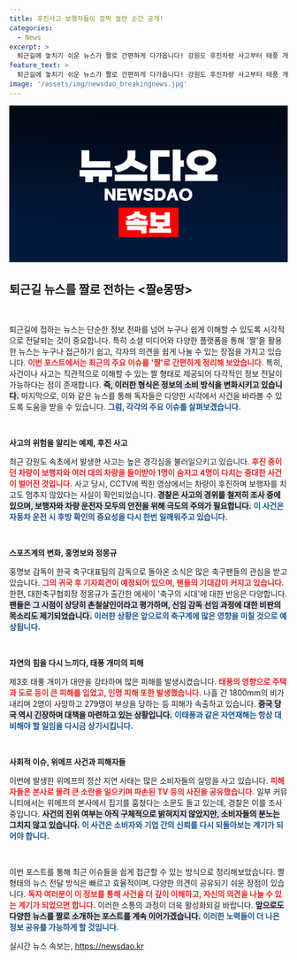 ```yaml
---
title: 후진사고 보행자들이 깜짝 놀란 순간 공개!
categories:
  - News
excerpt: >
  퇴근길에 놓치기 쉬운 뉴스가 짤로 간편하게 다가옵니다! 강원도 후진차량 사고부터 태풍 개미의 파괴, 홍명보의 복귀까지, 다양한 이야기를 눈으로 확인해보세요.
feature_text: >
  퇴근길에 놓치기 쉬운 뉴스가 짤로 간편하게 다가옵니다! 강원도 후진차량 사고부터 태풍 개미의 파괴, 홍명보의 복귀까지, 다양한 이야기를 눈으로 확인해보세요.
image: '/assets/img/newsdao_breakingnews.jpg'
---
```


<p><img src="/assets/img/newsdao_breakingnews.jpg" alt="koreaapp 속보" /></p>

<h2 data-ke-size="size26">퇴근길 뉴스를 짤로 전하는 <짤e몽땅></h2>

<p data-ke-size="size16">&nbsp;</p>

<p>퇴근길에 접하는 뉴스는 단순한 정보 전파를 넘어 누구나 쉽게 이해할 수 있도록 시각적으로 전달되는 것이 중요합니다. 특히 소셜 미디어와 다양한 플랫폼을 통해 '짤'을 활용한 뉴스는 누구나 접근하기 쉽고, 각자의 의견을 쉽게 나눌 수 있는 장점을 가지고 있습니다. <b><span style="color: #ee2323;">이번 포스트에서는 최근의 주요 이슈를 '짤'로 간편하게 정리해 보았습니다.</span></b> 특히, 사건이나 사고는 직관적으로 이해할 수 있는 짤 형태로 제공되어 다각적인 정보 전달이 가능하다는 점이 존재합니다. <b><span style="background-color: #21538527;">즉, 이러한 형식은 정보의 소비 방식을 변화시키고 있습니다.</span></b> 마지막으로, 이와 같은 뉴스를 통해 독자들은 다양한 시각에서 사건을 바라볼 수 있도록 도움을 받을 수 있습니다. <b><span style="color: #1a5490;">그럼, 각각의 주요 이슈를 살펴보겠습니다.</span></b></p>

<p data-ke-size="size16">&nbsp;</p>

<p><b>사고의 위험을 알리는 예제, 후진 사고</b></p>

<p>최근 강원도 속초에서 발생한 사고는 높은 경각심을 불러일으키고 있습니다. <b><span style="color: #ee2323;">후진 중이던 차량이 보행자와 여러 대의 차량을 들이받아 1명이 숨지고 4명이 다치는 중대한 사건이 벌어진 것입니다.</span></b> 사고 당시, CCTV에 찍힌 영상에서는 차량이 후진하며 보행자를 치고도 멈추지 않았다는 사실이 확인되었습니다. <b><span style="background-color: #21538527;">경찰은 사고의 경위를 철저히 조사 중에 있으며, 보행자와 차량 운전자 모두의 안전을 위해 극도의 주의가 필요합니다.</span></b> <b><span style="color: #1a5490;">이 사건은 자동차 운전 시 후방 확인의 중요성을 다시 한번 일깨워주고 있습니다.</span></b></p>

<p data-ke-size="size16">&nbsp;</p>

<p><b>스포츠계의 변화, 홍명보와 정몽규</b></p>

<p>홍명보 감독이 한국 축구대표팀의 감독으로 돌아온 소식은 많은 축구팬들의 관심을 받고 있습니다. <b><span style="color: #ee2323;">그의 귀국 후 기자회견이 예정되어 있으며, 팬들의 기대감이 커지고 있습니다.</span></b> 한편, 대한축구협회장 정몽규가 출간한 에세이 '축구의 시대'에 대한 반응은 다양합니다. <b><span style="background-color: #21538527;">팬들은 그 시점이 상당히 촌철살인이라고 평가하며, 신임 감독 선임 과정에 대한 비판의 목소리도 제기되었습니다.</span></b> <b><span style="color: #1a5490;">이러한 상황은 앞으로의 축구계에 많은 영향을 미칠 것으로 예상됩니다.</span></b></p>

<p data-ke-size="size16">&nbsp;</p>

<p><b>자연의 힘을 다시 느끼다, 태풍 개미의 피해</b></p>

<p>제3호 태풍 개미가 대만을 강타하며 많은 피해를 발생시켰습니다. <b><span style="color: #ee2323;">태풍의 영향으로 주택과 도로 등이 큰 피해를 입었고, 인명 피해 또한 발생했습니다.</span></b> 나흘 간 1800mm의 비가 내리며 2명이 사망하고 279명이 부상을 당하는 등 피해가 속출하고 있습니다. <b><span style="background-color: #21538527;">중국 당국 역시 긴장하며 대책을 마련하고 있는 상황입니다.</span></b> <b><span style="color: #1a5490;">이태풍과 같은 자연재해는 항상 대비해야 할 일임을 다시금 상기시킵니다.</span></b></p>

<p data-ke-size="size16">&nbsp;</p>

<p><b>사회적 이슈, 위메프 사건과 피해자들</b></p>

<p>이번에 발생한 위메프의 정산 지연 사태는 많은 소비자들의 실망을 사고 있습니다. <b><span style="color: #ee2323;">피해자들은 본사로 몰려 큰 소란을 일으키며 파손된 TV 등의 사진을 공유했습니다.</span></b> 일부 커뮤니티에서는 위메프의 본사에서 집기를 훔쳤다는 소문도 돌고 있는데, 경찰은 이를 조사 중입니다. <b><span style="background-color: #21538527;">사건의 진위 여부는 아직 구체적으로 밝혀지지 않았지만, 소비자들의 분노는 그치지 않고 있습니다.</span></b> <b><span style="color: #1a5490;">이 사건은 소비자와 기업 간의 신뢰를 다시 되돌아보는 계기가 되어야 합니다.</span></b></p>

<p data-ke-size="size16">&nbsp;</p>

<p>이번 포스트를 통해 최근 이슈들을 쉽게 접근할 수 있는 방식으로 정리해보았습니다. 짤 형태의 뉴스 전달 방식은 빠르고 효율적이며, 다양한 의견이 공유되기 쉬운 장점이 있습니다. <b><span style="color: #ee2323;">독자 여러분이 이 정보를 통해 사건을 더 깊이 이해하고, 자신의 의견을 나눌 수 있는 계기가 되었으면 합니다.</span></b> 이러한 소통의 과정이 더욱 활성화되길 바랍니다. <b><span style="background-color: #21538527;">앞으로도 다양한 뉴스를 짤로 소개하는 포스트를 계속 이어가겠습니다.</span></b> <b><span style="color: #1a5490;">이러한 노력들이 더 나은 정보 공유를 가능하게 할 것입니다.</span></b></p>
실시간 뉴스 속보는, <a href="https://newsdao.kr" rel="dofollow">https://newsdao.kr</a>


